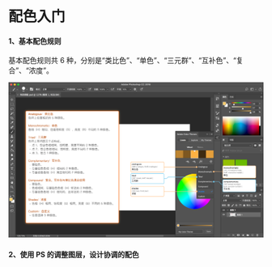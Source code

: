 # 配色入门



#### 1、基本配色规则

基本配色规则共 6 种，分别是“类比色”、“单色”、“三元群”、“互补色”、“复合”、“浓度”。

![](/assets/Adobe&#32;Color&#32;Themes配色方法@2x.png)

#### 2、使用 PS 的调整图层，设计协调的配色